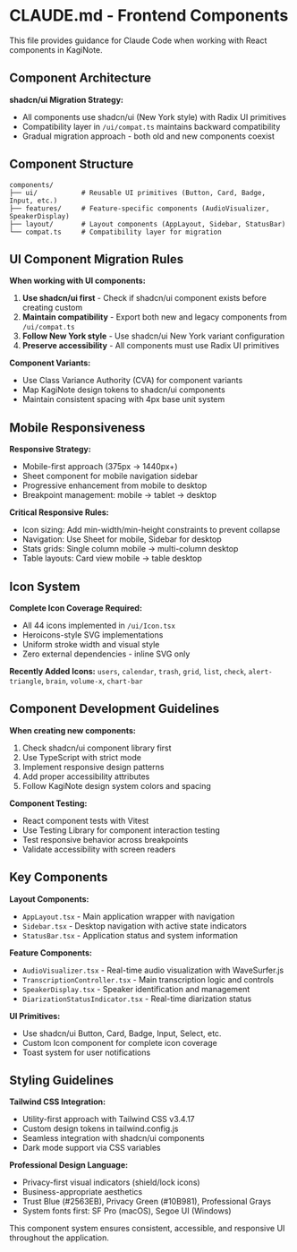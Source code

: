 # CLAUDE.md - Frontend Components

This file provides guidance for Claude Code when working with React components in KagiNote.

## Component Architecture

**shadcn/ui Migration Strategy:**
- All components use shadcn/ui (New York style) with Radix UI primitives
- Compatibility layer in `/ui/compat.ts` maintains backward compatibility
- Gradual migration approach - both old and new components coexist

## Component Structure

```
components/
├── ui/           # Reusable UI primitives (Button, Card, Badge, Input, etc.)
├── features/     # Feature-specific components (AudioVisualizer, SpeakerDisplay)
├── layout/       # Layout components (AppLayout, Sidebar, StatusBar)
└── compat.ts     # Compatibility layer for migration
```

## UI Component Migration Rules

**When working with UI components:**
1. **Use shadcn/ui first** - Check if shadcn/ui component exists before creating custom
2. **Maintain compatibility** - Export both new and legacy components from `/ui/compat.ts`
3. **Follow New York style** - Use shadcn/ui New York variant configuration
4. **Preserve accessibility** - All components must use Radix UI primitives

**Component Variants:**
- Use Class Variance Authority (CVA) for component variants
- Map KagiNote design tokens to shadcn/ui components
- Maintain consistent spacing with 4px base unit system

## Mobile Responsiveness

**Responsive Strategy:**
- Mobile-first approach (375px → 1440px+)
- Sheet component for mobile navigation sidebar
- Progressive enhancement from mobile to desktop
- Breakpoint management: mobile → tablet → desktop

**Critical Responsive Rules:**
- Icon sizing: Add min-width/min-height constraints to prevent collapse
- Navigation: Use Sheet for mobile, Sidebar for desktop
- Stats grids: Single column mobile → multi-column desktop
- Table layouts: Card view mobile → table desktop

## Icon System

**Complete Icon Coverage Required:**
- All 44 icons implemented in `/ui/Icon.tsx`
- Heroicons-style SVG implementations
- Uniform stroke width and visual style
- Zero external dependencies - inline SVG only

**Recently Added Icons:** `users`, `calendar`, `trash`, `grid`, `list`, `check`, `alert-triangle`, `brain`, `volume-x`, `chart-bar`

## Component Development Guidelines

**When creating new components:**
1. Check shadcn/ui component library first
2. Use TypeScript with strict mode
3. Implement responsive design patterns
4. Add proper accessibility attributes
5. Follow KagiNote design system colors and spacing

**Component Testing:**
- React component tests with Vitest
- Use Testing Library for component interaction testing
- Test responsive behavior across breakpoints
- Validate accessibility with screen readers

## Key Components

**Layout Components:**
- `AppLayout.tsx` - Main application wrapper with navigation
- `Sidebar.tsx` - Desktop navigation with active state indicators  
- `StatusBar.tsx` - Application status and system information

**Feature Components:**
- `AudioVisualizer.tsx` - Real-time audio visualization with WaveSurfer.js
- `TranscriptionController.tsx` - Main transcription logic and controls
- `SpeakerDisplay.tsx` - Speaker identification and management
- `DiarizationStatusIndicator.tsx` - Real-time diarization status

**UI Primitives:**
- Use shadcn/ui Button, Card, Badge, Input, Select, etc.
- Custom Icon component for complete icon coverage
- Toast system for user notifications

## Styling Guidelines

**Tailwind CSS Integration:**
- Utility-first approach with Tailwind CSS v3.4.17
- Custom design tokens in tailwind.config.js
- Seamless integration with shadcn/ui components
- Dark mode support via CSS variables

**Professional Design Language:**
- Privacy-first visual indicators (shield/lock icons)
- Business-appropriate aesthetics
- Trust Blue (#2563EB), Privacy Green (#10B981), Professional Grays
- System fonts first: SF Pro (macOS), Segoe UI (Windows)

This component system ensures consistent, accessible, and responsive UI throughout the application.